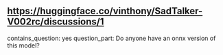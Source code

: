 ## https://huggingface.co/vinthony/SadTalker-V002rc/discussions/1

contains_question: yes
question_part: Do anyone have an onnx version of this model?